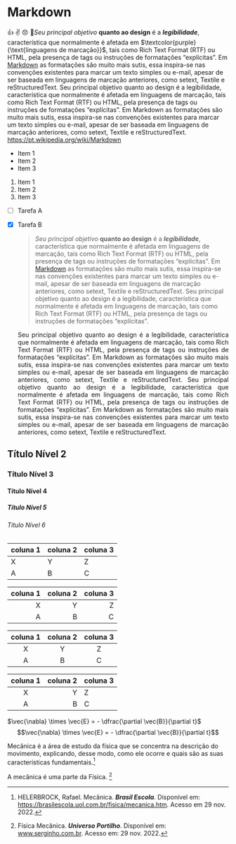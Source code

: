 # Markdown
  :thumbsup: :v: :disappointed: :sparkling_heart:*Seu principal objetivo* **quanto ao design** é a ***legibilidade***, característica que normalmente é afetada em $\textcolor{purple}{\text{linguagens de marcação}}$, tais como Rich Text Format (RTF) ou HTML, pela presença de tags ou instruções de formatações “explícitas”. Em [Markdown](https://pt.wikipedia.org/wiki/Markdown) as formatações são muito mais sutis, essa inspira-se nas convenções existentes para marcar um texto simples ou e-mail, apesar de ser baseada em linguagens de marcação anteriores, como setext, Textile e reStructuredText. Seu principal objetivo quanto ao design é a legibilidade, característica que normalmente é afetada em linguagens de marcação, tais como Rich Text Format (RTF) ou HTML, pela presença de tags ou instruções de formatações “explícitas”. Em Markdown as formatações são muito mais sutis, essa inspira-se nas convenções existentes para marcar um texto simples ou e-mail, apesar de ser baseada em linguagens de marcação anteriores, como setext, Textile e reStructuredText. <https://pt.wikipedia.org/wiki/Markdown>
  
* Item 1
* Item 2
* Item 3

1. Item 1
2. Item 2
3. Item 3

- [ ] Tarefa A
- [X] Tarefa B


  > *Seu principal objetivo* **quanto ao design** é a ***legibilidade***, característica que normalmente é afetada em linguagens de marcação, tais como Rich Text Format (RTF) ou HTML, pela presença de tags ou instruções de formatações “explícitas”. Em [Markdown](https://pt.wikipedia.org/wiki/Markdown) as formatações são muito mais sutis, essa inspira-se nas convenções existentes para marcar um texto simples ou e-mail, apesar de ser baseada em linguagens de marcação anteriores, como setext, Textile e reStructuredText. Seu principal objetivo quanto ao design é a legibilidade, característica que normalmente é afetada em linguagens de marcação, tais como Rich Text Format (RTF) ou HTML, pela presença de tags ou instruções de formatações “explícitas”.



  <p align="justify">
  Seu principal objetivo quanto ao design é a legibilidade, característica que normalmente é afetada em linguagens de marcação, tais como Rich Text Format (RTF) ou HTML, pela presença de tags ou instruções de formatações “explícitas”. Em Markdown as formatações são muito mais sutis, essa inspira-se nas convenções existentes para marcar um texto simples ou e-mail, apesar de ser baseada em linguagens de marcação anteriores, como setext, Textile e reStructuredText. Seu principal objetivo quanto ao design é a legibilidade, característica que normalmente é afetada em linguagens de marcação, tais como Rich Text Format (RTF) ou HTML, pela presença de tags ou instruções de formatações “explícitas”. Em Markdown as formatações são muito mais sutis, essa inspira-se nas convenções existentes para marcar um texto simples ou e-mail, apesar de ser baseada em linguagens de marcação anteriores, como setext, Textile e reStructuredText.
  </p>

## Título Nível 2
### Título Nível 3
#### Título Nível 4
##### Título Nível 5
###### Título Nível 6

| coluna 1 | coluna 2 | coluna 3 |
| --- | --- | --- |
| X | Y | Z |
| A | B | C |

| coluna 1 | coluna 2 | coluna 3 |
| ---: | ---: | ---: |
| X | Y | Z |
| A | B | C |

| coluna 1 | coluna 2 | coluna 3 |
| :---: | :---: | :---: |
| X | Y | Z |
| A | B | C |


| coluna 1 | coluna 2 | coluna 3 |
| :---: | ---: | --- |
| X | Y | Z |
| A | B | C |

$\vec{\nabla} \times \vec{E} = - \dfrac{\partial \vec{B}}{\partial t}$
$$\vec{\nabla} \times \vec{E} = - \dfrac{\partial \vec{B}}{\partial t}$$


Mecânica é a área de estudo da física que se concentra na descrição do movimento, explicando, desse modo, como ele ocorre e quais são as suas características fundamentais.[^1]

[^1]: HELERBROCK, Rafael. Mecânica. ***Brasil Escola***. Disponível em: https://brasilescola.uol.com.br/fisica/mecanica.htm. Acesso em 29 nov. 2022.

A mecânica é uma parte da Física. [^2]

[^2]: Física Mecânica. ***Universo Portilho***. Disponível em: www.serginho.com.br. Acesso em: 29 nov. 2022.
